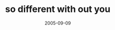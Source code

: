 ---
layout: base.njk
title : 'so different with out you' 
view_title : 'so different with out you' 
year : '2005' 
date : '2005-09-09' 
img_file : '/drawing/sodifferentwithoutyou.png' 
html_file : 'sodifferentwithoutyou' 
next_html : 'iusedtobegreat.html' 
year_order : '115' 
permalink : "title/{{html_file}}.html"
---